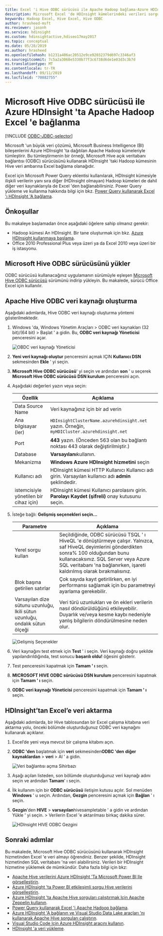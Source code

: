 ```yaml
---
title: Excel 'i Hive ODBC sürücüsü ile Apache Hadoop bağlama-Azure HDInsight
description: Microsoft Excel 'de HDInsight kümelerindeki verileri sorgulamak için Excel için Microsoft Hive ODBC sürücüsünü ayarlamayı ve kullanmayı öğrenin.
keywords: Hadoop Excel, Hive Excel, Hive ODBC
author: hrasheed-msft
ms.reviewer: jasonh
ms.service: hdinsight
ms.custom: hdinsightactive,hdiseo17may2017
ms.topic: conceptual
ms.date: 05/28/2019
ms.author: hrasheed
ms.openlocfilehash: b1231a406ac20512e9ce92032379d697c3346af3
ms.sourcegitcommit: 7c5a2a3068e5330b77f3c6738d6de1e03d3c3b7d
ms.translationtype: MT
ms.contentlocale: tr-TR
ms.lasthandoff: 09/11/2019
ms.locfileid: "70882755"
---
```

# <a name="connect-excel-to-apache-hadoop-in-azure-hdinsight-with-the-microsoft-hive-odbc-driver"></a>Microsoft Hive ODBC sürücüsü ile Azure HDInsight 'ta Apache Hadoop Excel 'e bağlanma

[!INCLUDE [ODBC-JDBC-selector](../../../includes/hdinsight-selector-odbc-jdbc.md)]

Microsoft 'un büyük veri çözümü, Microsoft Business Intelligence (BI) bileşenlerini Azure HDInsight 'ta dağıtılan Apache Hadoop kümeleriyle tümleştirir. Bu tümleştirmenin bir örneği, Microsoft Hive açık veritabanı bağlantısı (ODBC) sürücüsünü kullanarak HDInsight 'taki Hadoop kümesinin Hive veri ambarına Excel bağlama olanağıdır.

Excel için Microsoft Power Query eklentisi kullanılarak, HDInsight kümesiyle ilişkili verilerin yanı sıra diğer (HDInsight olmayan) Hadoop kümeleri de dahil diğer veri kaynaklarıyla de Excel 'den bağlanabilirsiniz. Power Query yükleme ve kullanma hakkında bilgi için bkz. [Power Query kullanarak Excel 'ı HDInsight 'A bağlama](../hdinsight-connect-excel-power-query.md).

## <a name="prerequisites"></a>Önkoşullar

Bu makaleye başlamadan önce aşağıdaki öğelere sahip olmanız gerekir:

* Hadoop kümesi An HDInsight. Bir tane oluşturmak için bkz. [Azure HDInsight kullanmaya başlama](apache-hadoop-linux-tutorial-get-started.md).
* Office 2010 Professional Plus veya üzeri ya da Excel 2010 veya üzeri bir iş istasyonu.

## <a name="install-microsoft-hive-odbc-driver"></a>Microsoft Hive ODBC sürücüsünü yükler
ODBC sürücüsü kullanacağınız uygulamanın sürümüyle eşleşen [Microsoft Hive ODBC sürücüsü](https://go.microsoft.com/fwlink/?LinkID=286698) sürümünü indirip yükleyin.  Bu makalede, sürücü Office Excel için kullanılır.

## <a name="create-apache-hive-odbc-data-source"></a>Apache Hive ODBC veri kaynağı oluşturma
Aşağıdaki adımlarda, Hive ODBC veri kaynağı oluşturma yöntemi gösterilmektedir.

1. Windows 'da, Windows Yönetim Araçları > ODBC veri kaynakları (32 bit)/(64 bit) > Başlat ' a gidin.  Bu, **ODBC veri kaynağı Yöneticisi** penceresini açar.

    ![OBDC veri kaynağı Yöneticisi](./media/apache-hadoop-connect-excel-hive-odbc-driver/simbahiveodbc-datasourceadmin1.png "ODBC veri kaynağı Yöneticisi 'ni kullanarak BIR DSN yapılandırma")

1. **Yeni veri kaynağı oluştur** penceresini açmak IÇIN **Kullanıcı DSN** sekmesinden **Ekle** ' yi seçin.

1. **Microsoft Hive ODBC sürücüsü**' yi seçin ve ardından **son** ' u seçerek **Microsoft Hive ODBC sürücüsü DSN kurulum** penceresini açın.

1. Aşağıdaki değerleri yazın veya seçin:

   | Özellik | Açıklama |
   | --- | --- |
   |  Data Source Name |Veri kaynağınız için bir ad verin |
   |  Ana bilgisayar (ler) |`HDInsightClusterName.azurehdinsight.net` yazın. Örneğin, `myHDICluster.azurehdinsight.net` |
   |  Port |**443** yazın. (Önceden 563 olan bu bağlantı noktası 443 olarak değiştirilmiştir.) |
   |  Database |**Varsayılanı**kullanın. |
   |  Mekanizma |**Windows Azure HDInsight hizmetini** seçin |
   |  Kullanıcı adı |HDInsight kümesi HTTP Kullanıcı Kullanıcı adı girin. Varsayılan kullanıcı adı **admin** şeklindedir. |
   |  istemcisiyle yönetilen bir cihaz için) |HDInsight kümesi Kullanıcı parolasını girin. **Parolayı Kaydet (şifreli)** onay kutusunu seçin.|

1. İsteğe bağlı: **Gelişmiş seçenekleri seçin...**  

   | Parametre | Açıklama |
   | --- | --- |
   |  Yerel sorgu kullan |Seçildiğinde, ODBC sürücüsü TSQL ' ı HiveQL 'e dönüştürmeye çalışır. Yalnızca, saf HiveQL deyimlerini gönderdikten sonra% 100 olduğundan bunu kullanacaksınız. SQL Server veya Azure SQL veritabanı 'na bağlanırken, işareti kaldırılmış olarak bırakmalısınız. |
   |  Blok başına getirilen satırlar |Çok sayıda kayıt getirilirken, en iyi performansı sağlamak için bu parametreyi ayarlama gerekebilir. |
   |  Varsayılan dize sütunu uzunluğu, Ikili sütun uzunluğu, ondalık sütun ölçeği |Veri türü uzunlukları ve ön ekleri verilerin nasıl döndürüldüğünü etkileyebilir. Duyarlık ve/veya kesme kaybı nedeniyle yanlış bilgilerin döndürülmesine neden olur. |

    ![Gelişmiş Seçenekler](./media/apache-hadoop-connect-excel-hive-odbc-driver/hiveodbc-datasource-advancedoptions1.png "GELIŞMIŞ DSN yapılandırma seçenekleri")

1. Veri kaynağını test etmek için **Test** ' i seçin. Veri kaynağı doğru şekilde yapılandırıldığında, test sonucu **başarılı oldu!** öğesini gösterir.  

1. Test penceresini kapatmak için **Tamam ' ı** seçin.  

1. **MICROSOFT HIVE ODBC sürücüsü DSN kurulum** penceresini kapatmak için **Tamam ' ı** seçin.  

1. **ODBC veri kaynağı Yöneticisi** penceresini kapatmak için **Tamam ' ı** seçin.  

## <a name="import-data-into-excel-from-hdinsight"></a>HDInsight’tan Excel’e veri aktarma

Aşağıdaki adımlarda, bir Hive tablosundan bir Excel çalışma kitabına veri aktarma yolu, önceki bölümde oluşturduğunuz ODBC veri kaynağını kullanarak açıklanır.

1. Excel’de yeni veya mevcut bir çalışma kitabını açın.

2. **ODBC 'den** başlatmak için **veri** sekmesinden**ODBC 'den** **diğer kaynaklardan** >  **veri** > Al ' a gidin.

    ![Veri bağlantısı açma Sihirbazı](./media/apache-hadoop-connect-excel-hive-odbc-driver/simbahiveodbc-excel-dataconnection1.png "Veri bağlantısı açma Sihirbazı")

3. Aşağı açılan listeden, son bölümde oluşturduğunuz veri kaynağı adını seçin ve ardından **Tamam**' ı seçin.

4. İlk kullanım için bir **ODBC sürücüsü** iletişim kutusu açılır. Sol menüden **Windows** ' u seçin. Ardından, **Gezgin** penceresini açmak için **Bağlan** ' ı seçin.

5. **Gezgin**'den **HIVE** > **varsayılan**hivesampletable ' a gidin ve ardından Yükle ' yi seçin. >  Verilerin Excel 'e aktarılması birkaç dakika sürer.

    ![HDInsight HIVE ODBC Gezgini](./media/apache-hadoop-connect-excel-hive-odbc-driver/hdinsight-hive-odbc-navigator.png "Veri bağlantısı açma Sihirbazı")

## <a name="next-steps"></a>Sonraki adımlar

Bu makalede, Microsoft Hive ODBC sürücüsünü kullanarak HDInsight hizmetinden Excel 'e veri almayı öğrendiniz. Benzer şekilde, HDInsight hizmetinden SQL veritabanı 'na veri alabilirsiniz. Verileri bir HDInsight hizmetine yüklemek de mümkündür. Daha fazla bilgi için bkz:

* [Apache Hive verilerini Azure HDInsight 'Ta Microsoft Power BI Ile görselleştirin](apache-hadoop-connect-hive-power-bi.md).
* [Azure HDInsight 'ta Power BI etkileşimli sorgu Hive verilerini görselleştirin](../interactive-query/apache-hadoop-connect-hive-power-bi-directquery.md).
* [Azure HDInsight 'ta Apache Hive sorguları çalıştırmak Için Apache Zeppelin kullanın](../interactive-query/hdinsight-connect-hive-zeppelin.md).
* [Power Query kullanarak Excel 'i Apache Hadoop bağlama](apache-hadoop-connect-excel-power-query.md).
* [Azure HDInsight 'A bağlanın ve Visual Studio Data Lake araçları 'nı kullanarak Apache Hive sorguları çalıştırın](apache-hadoop-visual-studio-tools-get-started.md).
* [Visual Studio Code Için Azure HDInsight aracını kullanın](../hdinsight-for-vscode.md).
* [HDInsight 'a veri yükleme](./../hdinsight-upload-data.md).